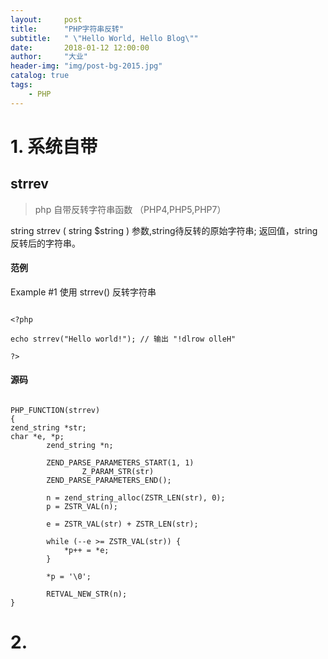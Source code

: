 ```yaml
---
layout:     post
title:      "PHP字符串反转"
subtitle:   " \"Hello World, Hello Blog\""
date:       2018-01-12 12:00:00
author:     "大业"
header-img: "img/post-bg-2015.jpg"
catalog: true
tags:
    - PHP
---
```



# 1. 系统自带
## strrev
>php 自带反转字符串函数 （PHP4,PHP5,PHP7）

string strrev ( string $string )
参数,string待反转的原始字符串;
返回值，string 反转后的字符串。

#### 范例
Example #1 使用 strrev() 反转字符串

```

<?php

echo strrev("Hello world!"); // 输出 "!dlrow olleH"

?>

```


#### 源码

```

PHP_FUNCTION(strrev)
{
zend_string *str;
char *e, *p;
        zend_string *n;

        ZEND_PARSE_PARAMETERS_START(1, 1)
                Z_PARAM_STR(str)
        ZEND_PARSE_PARAMETERS_END();

        n = zend_string_alloc(ZSTR_LEN(str), 0);
        p = ZSTR_VAL(n);

        e = ZSTR_VAL(str) + ZSTR_LEN(str);

        while (--e >= ZSTR_VAL(str)) {
            *p++ = *e;
        }

        *p = '\0';

        RETVAL_NEW_STR(n);
}

```

# 2.
